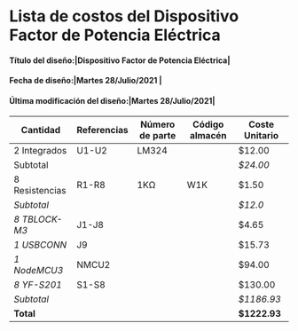 # Lista de costos del Dispositivo Factor de Potencia Eléctrica
#### Título del diseño:|Dispositivo Factor de Potencia Eléctrica|
#### Fecha de diseño:|Martes 28/Julio/2021 | 
#### Última modificación del diseño:|Martes 28/Julio/2021|
|  Cantidad | Referencias | Número de parte | Código almacén | Coste Unitario  |
| ------------ | ------------ | ------------ | ------------ | ------------ |
|2 Integrados| U1-U2  |LM324   |   |$12.00   |
|Subtotal|   |   |   | *$24.00* |
|8 Resistencias| R1-R8 | 1KΩ | W1K | $1.50 |
| *Subtotal*  |   |   |   |*$12.0*|
|*8 TBLOCK-M3*|J1-J8||   | $4.65  |
|*1 USBCONN*|J9|   |   |$15.73|
|*1 NodeMCU3*|NMCU2|   |   |$94.00|
|*8 YF-S201*|S1-S8|   |   |$130.00|
|*Subtotal*||   |   |*$1186.93*|
|**Total**||   |   |**$1222.93**|
